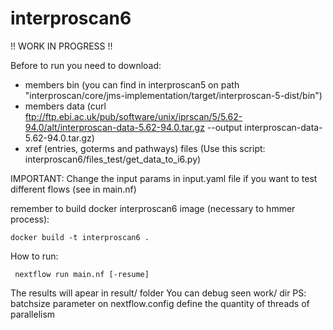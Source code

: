 # interproscan6

!! WORK IN PROGRESS !! 

Before to run you need to download:
- members bin (you can find in interproscan5 on path "interproscan/core/jms-implementation/target/interproscan-5-dist/bin")
- members data (curl ftp://ftp.ebi.ac.uk/pub/software/unix/iprscan/5/5.62-94.0/alt/interproscan-data-5.62-94.0.tar.gz --output interproscan-data-5.62-94.0.tar.gz)
- xref (entries, goterms and pathways) files (Use this script: interproscan6/files_test/get_data_to_i6.py)

IMPORTANT: Change the input params in input.yaml file if you want to test different flows (see in main.nf)

remember to build docker interproscan6 image (necessary to hmmer process):

    docker build -t interproscan6 .

How to run:

     nextflow run main.nf [-resume]

The results will apear in result/ folder
You can debug seen work/ dir
PS: batchsize parameter on nextflow.config define the quantity of threads of parallelism
